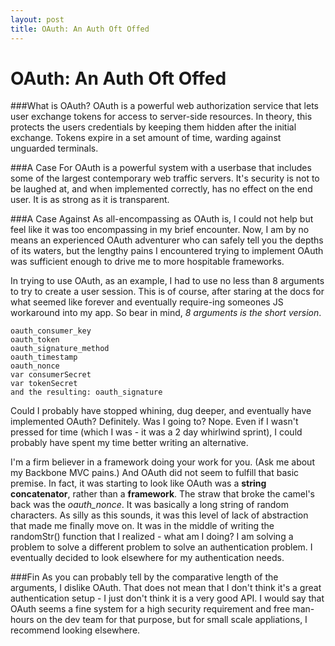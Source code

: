```yaml
---
layout: post
title: OAuth: An Auth Oft Offed
---
```


# OAuth: An Auth Oft Offed

###What is OAuth?
OAuth is a powerful web authorization service that lets user exchange tokens for access to server-side resources. In theory, this protects the users credentials by keeping them hidden after the initial exchange. Tokens expire in a set amount of time, warding against unguarded terminals.

###A Case For
OAuth is a powerful system with a userbase that includes some of the largest contemporary web traffic servers. It's security is not to be laughed at, and when implemented correctly, has no effect on the end user. It is as strong as it is transparent.

###A Case Against
As all-encompassing as OAuth is, I could not help but feel like it was too encompassing in my brief encounter. Now, I am by no means an experienced OAuth adventurer who can safely tell you the depths of its waters, but the lengthy pains I encountered trying to implement OAuth was sufficient enough to drive me to more hospitable frameworks. 

In trying to use OAuth, as an example, I had to use no less than 8 arguments to try to create a user session. This is of course, after staring at the docs for what seemed like forever and eventually require-ing someones JS workaround into my app. So bear in mind, *8 arguments is the short version*.

```
oauth_consumer_key
oauth_token
oauth_signature_method
oauth_timestamp
oauth_nonce 
var consumerSecret
var tokenSecret
and the resulting: oauth_signature
```

Could I probably have stopped whining, dug deeper, and eventually have implemented OAuth? Definitely. Was I going to? Nope. Even if I wasn't pressed for time (which I was -  it was a 2 day whirlwind sprint), I could probably have spent my time better writing an alternative.

I'm a firm believer in a framework doing your work for you. (Ask me about my Backbone MVC pains.) And OAuth did not seem to fulfill that basic premise. In fact, it was starting to look like OAuth was a **string concatenator**, rather than a **framework**. The straw that broke the camel's back was the *oauth_nonce*. It was basically a long string of random characters. As silly as this sounds, it was this level of lack of abstraction that made me finally move on. It was in the middle of writing the randomStr() function that I realized - what am I doing? I am solving a problem to solve a different problem to solve an authentication problem. I eventually decided to look elsewhere for my authentication needs.

###Fin
As you can probably tell by the comparative length of the arguments, I dislike OAuth. That does not mean that I don't think it's a great authentication setup - I just don't think it is a very good API. I would say that OAuth seems a fine system for a high security requirement and free man-hours on the dev team for that purpose, but for small scale appliations, I recommend looking elsewhere.

